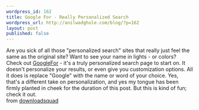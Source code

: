 ```yaml
---
wordpress_id: 162
title: Google For - Really Personalized Search
wordpress_url: http://anilwadghule.com/blog/?p=162
layout: post
published: false
---
```

<img alt="" src="http://img153.imageshack.us/img153/1716/googlefor8ao.jpg" border="0" /><br />Are you sick of all those "personalized search" sites that really just feel the same as the original site? Want to see your name in lights - or colors? Check out <a href="http://googlefor.com/mygoogle.aspx">GoogleFor</a> - it's a truly personalized search page to start on. It doesn't personalize your results, or even give you customization options. All it does is replace "Google" with the name or word of your choice. Yes, that's a different take on personalization, and yes my tongue has been firmly planted in cheek for the duration of this post. But this is kind of fun; check it out.<br />from <a href="http://www.downloadsquad.com/">downloadsquad</a>

